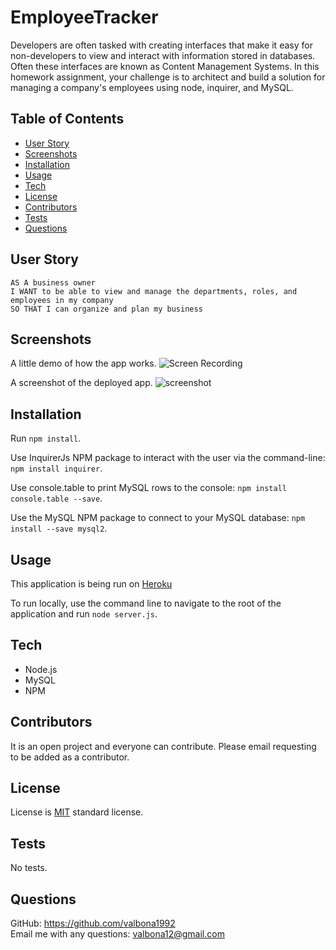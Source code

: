 # EmployeeTracker
Developers are often tasked with creating interfaces that make it easy for non-developers to view and interact with information stored in databases. Often these interfaces are known as Content Management Systems. In this homework assignment, your challenge is to architect and build a solution for managing a company's employees using node, inquirer, and MySQL.

## Table of Contents 
  
  * [User Story](#userstory)
  * [Screenshots](#screenshots)
  * [Installation](#installation)
  * [Usage](#usage)
  * [Tech](#tech)
  * [License](#license)
  * [Contributors](#contributors)
  * [Tests](#tests)
  * [Questions](#questions)

## User Story

```
AS A business owner
I WANT to be able to view and manage the departments, roles, and employees in my company
SO THAT I can organize and plan my business
```

## Screenshots 
A little demo of how the app works. 
![Screen Recording](Assets/notetaker.gif)

A screenshot of the deployed app. 
<img src="Assets/NoteTaker.png" alt="screenshot" />

## Installation
Run `npm install`. 

Use InquirerJs NPM package to interact with the user via the command-line: `npm install inquirer`.

Use console.table to print MySQL rows to the console: `npm install console.table --save`.

Use the MySQL NPM package to connect to your MySQL database: `npm install --save mysql2`.

## Usage
This application is being run on [Heroku](https://notetakervalbona.herokuapp.com/)

To run locally, use the command line to navigate to the root of the application and run `node server.js`. 

## Tech
- Node.js
- MySQL
- NPM


## Contributors
It is an open project and everyone can contribute. Please email requesting to be added as a contributor.
  
## License
License is [MIT](https://opensource.org/licenses/MIT) standard license.

## Tests
No tests. 

## Questions
GitHub: https://github.com/valbona1992  <br/>
Email me with any questions: valbona12@gmail.com 